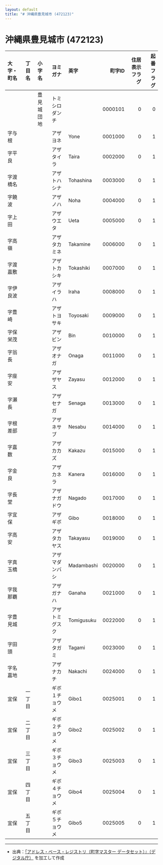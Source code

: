 ```yaml
---
layout: default
title: "# 沖縄県豊見城市 (472123)"
---
```


# 沖縄県豊見城市 (472123)

| 大字・町名 | 丁目名 | 小字名 | ヨミガナ | 英字 | 町字ID | 住居表示フラグ | 起番フラグ |
|:--------|:------|:------|:-----------------|:---------------------|--------:|----------:|--------:|
|  |  | 豊見城団地 | トミシロダンチ |  | 0000101 | 0 | 0 |
| 字与根 |  |  | アザヨネ | Yone | 0001000 | 0 | 1 |
| 字平良 |  |  | アザタイラ | Taira | 0002000 | 0 | 1 |
| 字渡橋名 |  |  | アザトハシナ | Tohashina | 0003000 | 0 | 1 |
| 字饒波 |  |  | アザノハ | Noha | 0004000 | 0 | 1 |
| 字上田 |  |  | アザウエタ | Ueta | 0005000 | 0 | 1 |
| 字高嶺 |  |  | アザタカミネ | Takamine | 0006000 | 0 | 1 |
| 字渡嘉敷 |  |  | アザトカシキ | Tokashiki | 0007000 | 0 | 1 |
| 字伊良波 |  |  | アザイラハ | Iraha | 0008000 | 0 | 1 |
| 字豊崎 |  |  | アザトヨサキ | Toyosaki | 0009000 | 0 | 1 |
| 字保栄茂 |  |  | アザビン | Bin | 0010000 | 0 | 1 |
| 字翁長 |  |  | アザオナガ | Onaga | 0011000 | 0 | 1 |
| 字座安 |  |  | アザザヤス | Zayasu | 0012000 | 0 | 1 |
| 字瀬長 |  |  | アザセナガ | Senaga | 0013000 | 0 | 1 |
| 字根差部 |  |  | アザネサブ | Nesabu | 0014000 | 0 | 1 |
| 字嘉数 |  |  | アザカカズ | Kakazu | 0015000 | 0 | 1 |
| 字金良 |  |  | アザカネラ | Kanera | 0016000 | 0 | 1 |
| 字長堂 |  |  | アザナガドウ | Nagado | 0017000 | 0 | 1 |
| 字宜保 |  |  | アザギボ | Gibo | 0018000 | 0 | 1 |
| 字高安 |  |  | アザタカヤス | Takayasu | 0019000 | 0 | 1 |
| 字真玉橋 |  |  | アザマダンバシ | Madambashi | 0020000 | 0 | 1 |
| 字我那覇 |  |  | アザガナハ | Ganaha | 0021000 | 0 | 1 |
| 字豊見城 |  |  | アザトミグスク | Tomigusuku | 0022000 | 0 | 1 |
| 字田頭 |  |  | アザタガミ | Tagami | 0023000 | 0 | 1 |
| 字名嘉地 |  |  | アザナカチ | Nakachi | 0024000 | 0 | 1 |
| 宜保 | 一丁目 |  | ギボ１チョウメ | Gibo1 | 0025001 | 0 | 1 |
| 宜保 | 二丁目 |  | ギボ２チョウメ | Gibo2 | 0025002 | 0 | 1 |
| 宜保 | 三丁目 |  | ギボ３チョウメ | Gibo3 | 0025003 | 0 | 1 |
| 宜保 | 四丁目 |  | ギボ４チョウメ | Gibo4 | 0025004 | 0 | 1 |
| 宜保 | 五丁目 |  | ギボ５チョウメ | Gibo5 | 0025005 | 0 | 1 |

---

- 出典：[「アドレス・ベース・レジストリ（町字マスター データセット）』（デジタル庁）](https://www.digital.go.jp/policies/base_registry_address/) を加工して作成